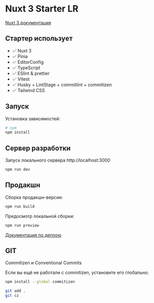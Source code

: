 # Nuxt 3 Starter LR
[Nuxt 3 документация](https://v3.nuxtjs.org)

## Стартер использует
- :white_check_mark: Nuxt 3
- :white_check_mark: Pinia
- :white_check_mark: EditorConfig
- :white_check_mark: TypeScript
- :white_check_mark: ESlint & prettier
- :white_check_mark: Vitest
- :white_check_mark: Husky + LintStage + commitlint + commitizen
- :white_check_mark: Tailwind CSS

## Запуск
Установка зависимостей:

```bash
# npm
npm install
```

## Сервер разработки
Запуск локального сервера http://localhost:3000

```bash
npm run dev
```

## Продакшн
Сборка продакшн-версии:

```bash
npm run build
```

Предосмотр локальной сборки:

```bash
npm run preview
```

[Документация по деплою](https://v3.nuxtjs.org/guide/deploy/presets)

## GIT
Commitizen и Conventional Commits

Если вы ещё не работали с commitizen, установите его глобально:
```bash
npm install --global commitizen
```

```bash
git add .
git cz
```
